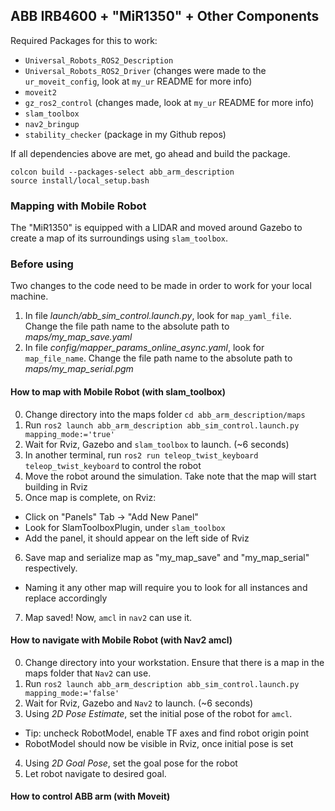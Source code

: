 ## ABB IRB4600 + "MiR1350" + Other Components 
Required Packages for this to work: 
- `Universal_Robots_ROS2_Description` 
- `Universal_Robots_ROS2_Driver` (changes were made to the `ur_moveit_config`, look at `my_ur` README for more info)
- `moveit2` 
- `gz_ros2_control` (changes made, look at `my_ur` README for more info)
- `slam_toolbox`
- `nav2_bringup` 
- `stability_checker` (package in my Github repos)

If all dependencies above are met, go ahead and build the package.
```
colcon build --packages-select abb_arm_description
source install/local_setup.bash
```

### Mapping with Mobile Robot
The "MiR1350" is equipped with a LIDAR and moved around Gazebo to create a map of its surroundings using `slam_toolbox`.

### Before using
Two changes to the code need to be made in order to work for your local machine.
1. In file *launch/abb_sim_control.launch.py*, look for `map_yaml_file`. Change the file path name to the absolute path to *maps/my_map_save.yaml*
2. In file *config/mapper_params_online_async.yaml*, look for `map_file_name`. Change the file path name to the absolute path to *maps/my_map_serial.pgm*

#### How to map with Mobile Robot (with slam_toolbox)
0. Change directory into the maps folder `cd abb_arm_description/maps`
1. Run `ros2 launch abb_arm_description abb_sim_control.launch.py mapping_mode:='true'`
2. Wait for Rviz, Gazebo and `slam_toolbox` to launch. (~6 seconds)
3. In another terminal, run `ros2 run teleop_twist_keyboard teleop_twist_keyboard` to control the robot
4. Move the robot around the simulation. Take note that the map will start building in Rviz
5. Once map is complete, on Rviz:
  - Click on "Panels" Tab -> "Add New Panel"
  - Look for SlamToolboxPlugin, under `slam_toolbox`
  - Add the panel, it should appear on the left side of Rviz
6. Save map and serialize map as "my_map_save" and "my_map_serial" respectively. 
  - Naming it any other map will require you to look for all instances and replace accordingly
7. Map saved! Now, `amcl` in `nav2` can use it.


#### How to navigate with Mobile Robot (with Nav2 amcl)
0. Change directory into your workstation. Ensure that there is a map in the maps folder that `Nav2` can use.
1. Run `ros2 launch abb_arm_description abb_sim_control.launch.py mapping_mode:='false'`
2. Wait for Rviz, Gazebo and `Nav2` to launch. (~6 seconds)
3. Using *2D Pose Estimate*, set the initial pose of the robot for `amcl`. 
  - Tip: uncheck RobotModel, enable TF axes and find robot origin point
  - RobotModel should now be visible in Rviz, once initial pose is set
4. Using *2D Goal Pose*, set the goal pose for the robot
5. Let robot navigate to desired goal. 


#### How to control ABB arm (with Moveit)
